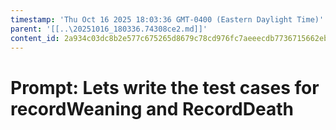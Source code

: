 ```yaml
---
timestamp: 'Thu Oct 16 2025 18:03:36 GMT-0400 (Eastern Daylight Time)'
parent: '[[..\20251016_180336.74308ce2.md]]'
content_id: 2a934c03dc8b2e577c675265d8679c78cd976fc7aeeecdb7736715662ebe8fd8
---
```


# Prompt: Lets write the test cases for recordWeaning and RecordDeath
